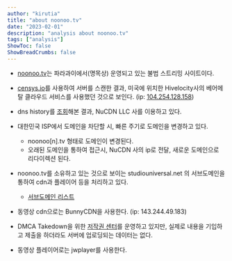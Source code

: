 ```yaml
---
author: "kirutia"
title: "about noonoo.tv"
date: "2023-02-01"
description: "analysis about noonoo.tv"
tags: ["analysis"]
ShowToc: false
ShowBreadCrumbs: false
---
```


- [noonoo.tv](https://ndonoo.tv)는 파라과이에서(명목상) 운영되고 있는
불법 스트리밍 사이트이다.

- [censys.io](https://censys.io)를 사용하여 서버를 스캔한 결과,
미국에 위치한 Hivelocity사의 베어메탈 클라우드 서비스를 사용했던 것으로 보인다. (ip: [104.254.128.158](https://search.censys.io/hosts/104.254.128.158))

- dns history를 [조회](https://securitytrails.com/domain/noonoo.tv)해본 결과, NuCDN LLC 사를 이용하고 있다.

- 대한민국 ISP에서 도메인을 차단할 시, 빠른 주기로 도메인을 변경하고 있다.
	- noonoo[n].tv 형태로 도메인이 변경된다.
	- 오래된 도메인을 통하여 접근시, NuCDN 사의 ip로 전달, 새로운 도메인으로 리다이렉션 된다.

- noonoo.tv를 소유하고 있는 것으로 보이는 studiouniversal.net 의 서브도메인을 통하여 cdn과 플레이어 등을 처리하고 있다.
	-  [서브도메인 리스트](https://subdomainfinder.c99.nl/scans/2023-02-01/studiouniversal.net)

- 동영상 cdn으로는 BunnyCDN을 사용한다. (ip: 143.244.49.183)

- DMCA Takedown을 위한 [저작권 센터](https://noonoo26.tv/copyright-report/)를 운영하고 있지만, 실제로 내용을 기입하고 제출을 하더라도 서버에 업로딩되는 데이터는 없다.

- 동영상 플레이어로는 jwplayer를 사용한다.

